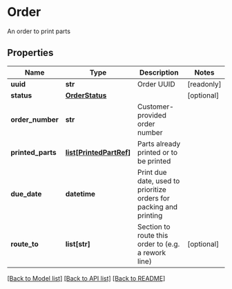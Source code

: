 # Order

An order to print parts
## Properties
Name | Type | Description | Notes
------------ | ------------- | ------------- | -------------
**uuid** | **str** | Order UUID | [readonly] 
**status** | [**OrderStatus**](OrderStatus.md) |  | [optional] 
**order_number** | **str** | Customer-provided order number | 
**printed_parts** | [**list[PrintedPartRef]**](PrintedPartRef.md) | Parts already printed or to be printed | 
**due_date** | **datetime** | Print due date, used to prioritize orders for packing and printing | 
**route_to** | **list[str]** | Section to route this order to (e.g. a rework line) | [optional] 

[[Back to Model list]](../README.md#documentation-for-models) [[Back to API list]](../README.md#documentation-for-api-endpoints) [[Back to README]](../README.md)


